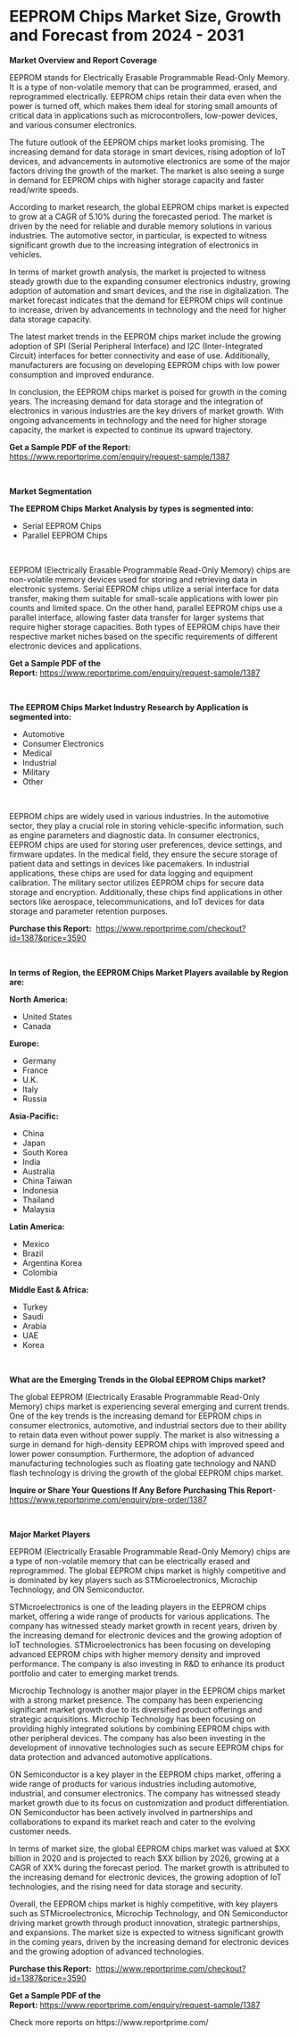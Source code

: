 <p><h1>EEPROM Chips Market Size, Growth and Forecast from 2024 - 2031</h1></p><p><strong>Market Overview and Report Coverage</strong></p>
<p><p>EEPROM stands for Electrically Erasable Programmable Read-Only Memory. It is a type of non-volatile memory that can be programmed, erased, and reprogrammed electrically. EEPROM chips retain their data even when the power is turned off, which makes them ideal for storing small amounts of critical data in applications such as microcontrollers, low-power devices, and various consumer electronics.</p><p>The future outlook of the EEPROM chips market looks promising. The increasing demand for data storage in smart devices, rising adoption of IoT devices, and advancements in automotive electronics are some of the major factors driving the growth of the market. The market is also seeing a surge in demand for EEPROM chips with higher storage capacity and faster read/write speeds.</p><p>According to market research, the global EEPROM chips market is expected to grow at a CAGR of 5.10% during the forecasted period. The market is driven by the need for reliable and durable memory solutions in various industries. The automotive sector, in particular, is expected to witness significant growth due to the increasing integration of electronics in vehicles.</p><p>In terms of market growth analysis, the market is projected to witness steady growth due to the expanding consumer electronics industry, growing adoption of automation and smart devices, and the rise in digitalization. The market forecast indicates that the demand for EEPROM chips will continue to increase, driven by advancements in technology and the need for higher data storage capacity.</p><p>The latest market trends in the EEPROM chips market include the growing adoption of SPI (Serial Peripheral Interface) and I2C (Inter-Integrated Circuit) interfaces for better connectivity and ease of use. Additionally, manufacturers are focusing on developing EEPROM chips with low power consumption and improved endurance.</p><p>In conclusion, the EEPROM chips market is poised for growth in the coming years. The increasing demand for data storage and the integration of electronics in various industries are the key drivers of market growth. With ongoing advancements in technology and the need for higher storage capacity, the market is expected to continue its upward trajectory.</p></p>
<p><strong>Get a Sample PDF of the Report:</strong> <a href="https://www.reportprime.com/enquiry/request-sample/1387">https://www.reportprime.com/enquiry/request-sample/1387</a></p>
<p>&nbsp;</p>
<p><strong>Market Segmentation</strong></p>
<p><strong>The EEPROM Chips Market Analysis by types is segmented into:</strong></p>
<p><ul><li>Serial EEPROM Chips</li><li>Parallel EEPROM Chips</li></ul></p>
<p>&nbsp;</p>
<p><p>EEPROM (Electrically Erasable Programmable Read-Only Memory) chips are non-volatile memory devices used for storing and retrieving data in electronic systems. Serial EEPROM chips utilize a serial interface for data transfer, making them suitable for small-scale applications with lower pin counts and limited space. On the other hand, parallel EEPROM chips use a parallel interface, allowing faster data transfer for larger systems that require higher storage capacities. Both types of EEPROM chips have their respective market niches based on the specific requirements of different electronic devices and applications.</p></p>
<p><strong>Get a Sample PDF of the Report:</strong>&nbsp;<a href="https://www.reportprime.com/enquiry/request-sample/1387">https://www.reportprime.com/enquiry/request-sample/1387</a></p>
<p>&nbsp;</p>
<p><strong>The EEPROM Chips Market Industry Research by Application is segmented into:</strong></p>
<p><ul><li>Automotive</li><li>Consumer Electronics</li><li>Medical</li><li>Industrial</li><li>Military</li><li>Other</li></ul></p>
<p>&nbsp;</p>
<p><p>EEPROM chips are widely used in various industries. In the automotive sector, they play a crucial role in storing vehicle-specific information, such as engine parameters and diagnostic data. In consumer electronics, EEPROM chips are used for storing user preferences, device settings, and firmware updates. In the medical field, they ensure the secure storage of patient data and settings in devices like pacemakers. In industrial applications, these chips are used for data logging and equipment calibration. The military sector utilizes EEPROM chips for secure data storage and encryption. Additionally, these chips find applications in other sectors like aerospace, telecommunications, and IoT devices for data storage and parameter retention purposes.</p></p>
<p><strong>Purchase this Report:</strong>&nbsp; <a href="https://www.reportprime.com/checkout?id=1387&price=3590">https://www.reportprime.com/checkout?id=1387&price=3590</a></p>
<p>&nbsp;</p>
<p><strong>In terms of Region, the EEPROM Chips Market Players available by Region are:</strong></p>
<p>
    <p> <strong> North America: </strong>
        <ul>
            <li>United States</li>
            <li>Canada</li>
        </ul>
        </p> 
    <p> <strong> Europe: </strong>
        <ul>
            <li>Germany</li>
            <li>France</li>
            <li>U.K.</li>
            <li>Italy</li>
            <li>Russia</li>
        </ul>
        </p> 
    <p> <strong> Asia-Pacific: </strong>
        <ul>
            <li>China</li>
            <li>Japan</li>
            <li>South Korea</li>
            <li>India</li>
            <li>Australia</li>
            <li>China Taiwan</li>
            <li>Indonesia</li>
            <li>Thailand</li>
            <li>Malaysia</li>
        </ul>
        </p> 
    <p> <strong> Latin America: </strong>
        <ul>
            <li>Mexico</li>
            <li>Brazil</li>
            <li>Argentina Korea</li>
            <li>Colombia</li>
        </ul>
        </p> 
    <p> <strong> Middle East & Africa: </strong>
        <ul>
            <li>Turkey</li>
            <li>Saudi</li>
            <li>Arabia</li>
            <li>UAE</li>
            <li>Korea</li>
        </ul>
    </p>
    </p>
<p>&nbsp;</p>
<p><strong>What are the Emerging Trends in the Global EEPROM Chips market?</strong></p>
<p><p>The global EEPROM (Electrically Erasable Programmable Read-Only Memory) chips market is experiencing several emerging and current trends. One of the key trends is the increasing demand for EEPROM chips in consumer electronics, automotive, and industrial sectors due to their ability to retain data even without power supply. The market is also witnessing a surge in demand for high-density EEPROM chips with improved speed and lower power consumption. Furthermore, the adoption of advanced manufacturing technologies such as floating gate technology and NAND flash technology is driving the growth of the global EEPROM chips market.</p></p>
<p><strong>Inquire or Share Your Questions If Any Before Purchasing This Report</strong>- <a href="https://www.reportprime.com/enquiry/pre-order/1387">https://www.reportprime.com/enquiry/pre-order/1387</a></p>
<p>&nbsp;</p>
<p><strong>Major Market Players</strong></p>
<p><p>EEPROM (Electrically Erasable Programmable Read-Only Memory) chips are a type of non-volatile memory that can be electrically erased and reprogrammed. The global EEPROM chips market is highly competitive and is dominated by key players such as STMicroelectronics, Microchip Technology, and ON Semiconductor.</p><p>STMicroelectronics is one of the leading players in the EEPROM chips market, offering a wide range of products for various applications. The company has witnessed steady market growth in recent years, driven by the increasing demand for electronic devices and the growing adoption of IoT technologies. STMicroelectronics has been focusing on developing advanced EEPROM chips with higher memory density and improved performance. The company is also investing in R&D to enhance its product portfolio and cater to emerging market trends.</p><p>Microchip Technology is another major player in the EEPROM chips market with a strong market presence. The company has been experiencing significant market growth due to its diversified product offerings and strategic acquisitions. Microchip Technology has been focusing on providing highly integrated solutions by combining EEPROM chips with other peripheral devices. The company has also been investing in the development of innovative technologies such as secure EEPROM chips for data protection and advanced automotive applications.</p><p>ON Semiconductor is a key player in the EEPROM chips market, offering a wide range of products for various industries including automotive, industrial, and consumer electronics. The company has witnessed steady market growth due to its focus on customization and product differentiation. ON Semiconductor has been actively involved in partnerships and collaborations to expand its market reach and cater to the evolving customer needs.</p><p>In terms of market size, the global EEPROM chips market was valued at $XX billion in 2020 and is projected to reach $XX billion by 2026, growing at a CAGR of XX% during the forecast period. The market growth is attributed to the increasing demand for electronic devices, the growing adoption of IoT technologies, and the rising need for data storage and security.</p><p>Overall, the EEPROM chips market is highly competitive, with key players such as STMicroelectronics, Microchip Technology, and ON Semiconductor driving market growth through product innovation, strategic partnerships, and expansions. The market size is expected to witness significant growth in the coming years, driven by the increasing demand for electronic devices and the growing adoption of advanced technologies.</p></p>
<p><strong>Purchase this Report:</strong>&nbsp;&nbsp;<a href="https://www.reportprime.com/checkout?id=1387&price=3590">https://www.reportprime.com/checkout?id=1387&price=3590</a></p>
<p></p>
<p><strong>Get a Sample PDF of the Report:</strong>&nbsp;<a href="https://www.reportprime.com/enquiry/request-sample/1387">https://www.reportprime.com/enquiry/request-sample/1387</a></p>
<p>Check more reports on https://www.reportprime.com/</p>